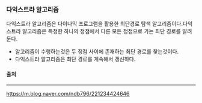 ### 다익스트라 알고리즘

다익스트라 알고리즘은 다이나믹 프로그램을 활용한 최단경로 탐색 알고리즘이다.다익스트라 알고리즘은 특정한 하나의 정점에서 다른 모든 정점으로 가는 최단 경로를 알려둔다.

- 알고리즘이 수행하는것은 두 정점 사이에 존재하는 최단 경로를 찾는것이다.
- 다익스트라 알고리즘은 최단 경로를 게속해서 갱신하다.

#### 출처

___

https://m.blog.naver.com/ndb796/221234424646